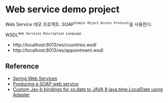 # Web service demo project

Web Service 데모 프로젝트. SOAP<sup>`Simple Object Access Protocol`</sup>을 사용한다.

WSDL<sup>`Web Services Description Language`</sup>

* http://localhost:8013/ws/countries.wsdl
* http://localhost:8013/ws/appointment.wsdl

## Reference

* [Spring Web Services](https://spring.io/projects/spring-ws)
* [Producing a SOAP web service](https://spring.io/guides/gs/producing-web-service/)
* [Custom Jax-b bindings for xs:date to JAVA 8 java.time.LocalDate using Adapter](https://fusemiddleware.wordpress.com/2015/07/20/custom-jax-b-bindings-for-xsdate-to-java-8-java-time-localdate-using-adapter/)
